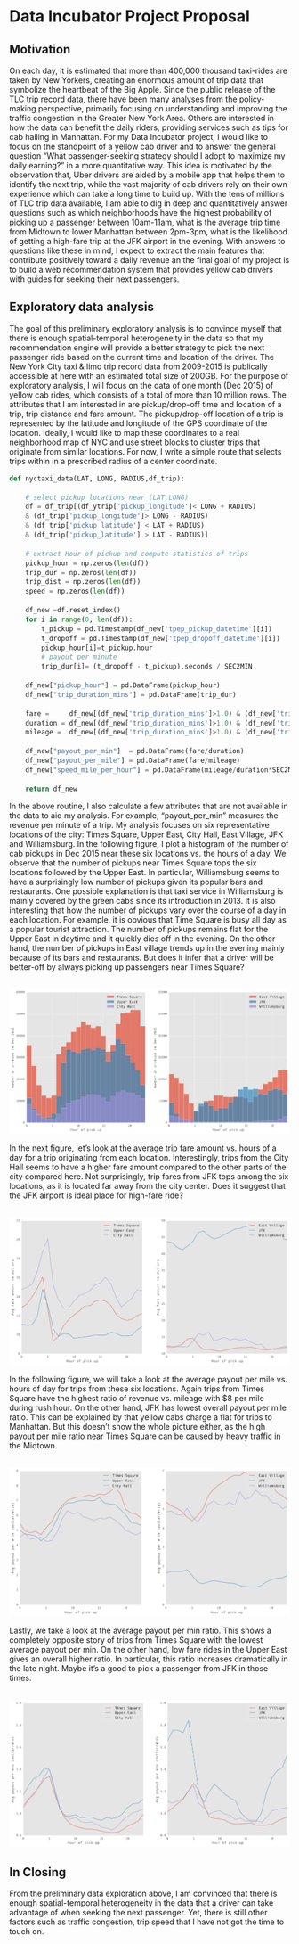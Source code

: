 # Data Incubator Project Proposal

## Motivation
On each day, it is estimated that more than 400,000 thousand taxi-rides are taken by New Yorkers, creating an enormous amount of trip data that symbolize the heartbeat of the Big Apple. Since the public release of the TLC trip record data, there have been many analyses from the policy-making perspective, primarily focusing on understanding and improving the traffic congestion in the Greater New York Area. Others are interested in how the data can benefit the daily riders, providing services such as tips for cab hailing in Manhattan. For my Data Incubator project, I would like to focus on the standpoint of a yellow cab driver and to answer the general question “What passenger-seeking strategy should I adopt to maximize my daily earning?” in a more quantitative way. This idea is motivated by the observation that, Uber drivers are aided by a mobile app that helps them to identify the next trip, while the vast majority of cab drivers rely on their own experience which can take a long time to build up.  With the tens of millions of TLC trip data available, I am able to dig in deep and quantitatively answer questions such as which neighborhoods have the highest probability of picking up a passenger between 10am-11am, what is the average trip time from Midtown to lower Manhattan between 2pm-3pm, what is the likelihood of getting a high-fare trip at the JFK airport in the evening. With answers to questions like these in mind, I expect to extract the main features that contribute positively toward a daily revenue an the final goal of my project is to build a web recommendation system that provides yellow cab drivers with guides for seeking their next passengers. 

## Exploratory data analysis
The goal of this preliminary exploratory analysis is to convince myself that there is enough spatial-temporal heterogeneity in the data so that my recommendation engine will provide a better strategy to pick the next passenger ride based on the current time and location of the driver. The New York City taxi & limo trip record data from 2009-2015 is publically accessible at here with an estimated total size of 200GB. For the purpose of exploratory analysis, I will focus on the data of one month (Dec 2015) of yellow cab rides, which consists of a total of more than 10 million rows.  The attributes that I am interested in are pickup/drop-off time and location of a trip, trip distance and fare amount. The pickup/drop-off location of a trip is represented by the latitude and longitude of the GPS coordinate of the location. Ideally, I would like to map these coordinates to a real neighborhood map of NYC and use street blocks to cluster trips that originate from similar locations.  For now, I write a simple route that selects trips within in a prescribed radius of a center coordinate.

```python
def nyctaxi_data(LAT, LONG, RADIUS,df_trip):

    # select pickup locations near (LAT,LONG)
    df = df_trip[(df_ytrip['pickup_longitude']< LONG + RADIUS) 
    & (df_trip['pickup_longitude']> LONG - RADIUS) 
    & (df_trip['pickup_latitude'] < LAT + RADIUS) 
    & (df_trip['pickup_latitude'] > LAT - RADIUS)]

    # extract Hour of pickup and compute statistics of trips
    pickup_hour = np.zeros(len(df))
    trip_dur = np.zeros(len(df))
    trip_dist = np.zeros(len(df))
    speed = np.zeros(len(df))
    
    df_new =df.reset_index()
    for i in range(0, len(df)):
        t_pickup = pd.Timestamp(df_new['tpep_pickup_datetime'][i])
        t_dropoff = pd.Timestamp(df_new['tpep_dropoff_datetime'][i])
        pickup_hour[i]=t_pickup.hour
        # payout per minute
        trip_dur[i]= (t_dropoff - t_pickup).seconds / SEC2MIN

    df_new["pickup_hour"] = pd.DataFrame(pickup_hour)
    df_new["trip_duration_mins"] = pd.DataFrame(trip_dur)

    fare =     df_new[(df_new['trip_duration_mins']>1.0) & (df_new['trip_distance']>0.0)]['fare_amount']
    duration = df_new[(df_new['trip_duration_mins']>1.0) & (df_new['trip_distance']>0.0)]['trip_duration_mins']
    mileage =  df_new[(df_new['trip_duration_mins']>1.0) & (df_new['trip_distance']>0.0)]['trip_distance']
    
    df_new["payout_per_min"]  = pd.DataFrame(fare/duration)
    df_new["payout_per_mile"] = pd.DataFrame(fare/mileage)
    df_new["speed_mile_per_hour"] = pd.DataFrame(mileage/duration*SEC2MIN)

    return df_new
```

In the above routine, I also calculate a few attributes that are not available in the data to aid my analysis. For example, “payout_per_min” measures the revenue per minute of a trip.  My analysis focuses on six representative locations of the city: Times Square, Upper East, City Hall, East Village, JFK and Williamsburg. In the following figure, I plot a histogram of the number of cab pickups in Dec 2015 near these six locations vs. the hours of a day. We observe that the number of pickups near Times Square tops the six locations followed by the Upper East. In particular, Williamsburg seems to have a surprisingly low number of pickups given its popular bars and restaurants. One possible explanation is that taxi service in Williamsburg is mainly covered by the green cabs since its introduction in 2013.  It is also interesting that how the number of pickups vary over the course of a day in each location. For example, it is obvious that Time Square is busy all day as a popular tourist attraction. The number of pickups remains flat for the Upper East in daytime and it quickly dies off in the evening. On the other hand, the number of pickups in East village trends up in the evening mainly because of its bars and restaurants. But does it infer that a driver will be better-off by always picking up passengers near Times Square?

<br>
<img  src = "https://github.com/yxb201/DataIncubator/blob/master/hist_pickups.png" />
<br>

In the next figure, let’s look at the average trip fare amount vs. hours of a day for a trip originating from each location. Interestingly, trips from the City Hall seems to have a higher fare amount compared to the other parts of the city compared here. Not surprisingly, trip fares from JFK tops among the six locations, as it is located far away from the city center. Does it suggest that the JFK airport is ideal place for high-fare ride?

<br>
<img  src = "https://github.com/yxb201/DataIncubator/blob/master/avg_fare.png" />
<br>


In the following figure, we will take a look at the average payout per mile vs. hours of day for trips from these six locations. Again trips from Times Square have the highest ratio of revenue vs. mileage with $8 per mile during rush hour. On the other hand, JFK has lowest overall payout per mile ratio. This can be explained by that yellow cabs charge a flat for trips to Manhattan. But this doesn’t show the whole picture either, as the high payout per mile ratio near Times Square can be caused by heavy traffic in the Midtown. 

<br>
<img  src = "https://github.com/yxb201/DataIncubator/blob/master/payout_per_mile.png" />
<br>

Lastly, we take a look at the average payout per min ratio. This shows a completely opposite story of trips from Times Square with the lowest average payout per min.  On the other hand, low fare rides in the Upper East gives an overall higher ratio. In particular, this ratio increases dramatically in the late night. Maybe it’s a good to pick a passenger from JFK in those times. 

<br>
<img  src = "https://github.com/yxb201/DataIncubator/blob/master/payout_per_min.png" />
<br>

## In Closing
From the preliminary data exploration above, I am convinced that there is enough spatial-temporal heterogeneity in the data that a driver can take advantage of when seeking the next passenger. Yet, there is still other factors such as traffic congestion, trip speed that I have not got the time to touch on. 



